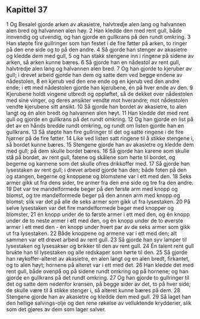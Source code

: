 ## Kapittel 37

1 Og Besalel gjorde arken av akasietre, halvtredje alen lang og halvannen alen bred og halvannen alen høy.
2 Han kledde den med rent gull, både innvendig og utvendig, og han gjorde en gullkrans på den rundt omkring.
3 Han støpte fire gullringer som han festet i de fire føtter på arken, to ringer på den ene side og to på den andre.
4 Så gjorde han stenger av akasietre og kledde dem med gull,
5 og han stakk stengene inn i ringene på sidene av arken, så arken kunne bæres.
6 Så gjorde han en nådestol av rent gull, halvtredje alen lang og halvannen alen bred.
7 Og han gjorde to kjeruber av gull; i drevet arbeid gjorde han dem og satte dem ved begge endene av nådestolen,
8 en kjerub ved den ene ende og en kjerub ved den andre ende; i ett med nådestolen gjorde han kjerubene, én på hver ende av den.
9 Kjerubene holdt vingene utbredt og oppløftet, så de dekket over nådestolen med sine vinger, og deres ansikter vendte mot hverandre; mot nådestolen vendte kjerubene sitt ansikt.
10 Så gjorde han bordet av akasietre, to alen langt og én alen bredt og halvannen alen høyt.
11 Han kledde det med rent gull og gjorde en gullkrans på det rundt omkring.
12 Og han gjorde en list på det av en hånds bredde rundt omkring, og rundt om listen gjorde han en gullkrans.
13 Så støpte han fire gullringer til det og satte ringene i de fire hjørner på de fire føtter.
14 Like ved listen satt ringene til å stikke stengene i, så bordet kunne bæres.
15 Stengene gjorde han av akasietre og kledde dem med gull; på dem skulle bordet bæres.
16 Så gjorde han karene som skulle stå på bordet, av rent gull, fatene og skålene som hørte til bordet, og begerne og kannene som det skulle ofres drikkoffer med.
17 Så gjorde han lysestaken av rent gull; i drevet arbeid gjorde han den; både foten på den og stangen, begerne og knoppene og blomstene var i ett med den.
18 Seks armer gikk ut fra dens sider, tre armer fra den ene side og tre fra den andre.
19 Det var tre mandelformede beger på den første arm med knopp og blomst, og tre mandelformede beger på den annen arm med knopp og blomst; slik var det på alle de seks armer som gikk ut fra lysestaken.
20 På selve lysestaken var det fire mandelformede beger med knopper og blomster,
21 én knopp under de to første armer i ett med den, og én knopp under de to neste armer i ett med den, og én knopp under de to øverste armer i ett med den - én knopp under hvert par av de seks armer som gikk ut fra lysestaken.
22 Både knoppene og armene var i ett med den; alt sammen var ett drevet arbeid av rent gull.
23 Så gjorde han syv lamper til lysestaken og lysesakser og brikker til den av rent gull.
24 Én talent rent gull brukte han til lysestaken og alle redskaper som hørte til den.
25 Så gjorde han røykoffer-alteret av akasietre, en alen langt og en alen bredt, firkantet, og to alen høyt; hornene på alteret var i ett med det.
26 Han kledde det med rent gull, både ovenpå og på sidene rundt omkring og på hornene; og han gjorde en gullkrans på det rundt omkring.
27 Og han gjorde to gullringer til det og satte dem nedenfor kransen, på begge sider av det, to på hver side; de skulle være til å stikke stenger i, så alteret kunne bæres på dem.
28 Stengene gjorde han av akasietre og kledde dem med gull.
29 Så laget han den hellige salvings-olje og den rene røkelse av velluktende krydderier, slik som det gjøres av dem som lager salver.
